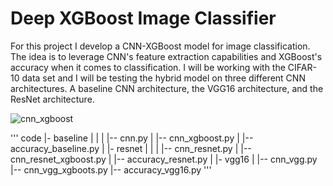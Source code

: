 # Deep XGBoost Image Classifier

For this project I develop a CNN-XGBoost model for image classification. The idea is to leverage CNN's feature extraction capabilities and XGBoost's accuracy when it comes to classification. I will be working with the CIFAR-10 data set and I will be testing the hybrid model on three different CNN architectures. A baseline CNN architecture, the VGG16 architecture, and the ResNet architecture.

![cnn_xgboost](https://raw.githubusercontent.com/jonaac/deep-xgboost-image-classifier/main/imgs/cnn_xgboost.jpg)

'''
code	|- baseline
		|	|
		|	|-- cnn.py
		|	|-- cnn_xgboost.py
		|	|-- accuracy_baseline.py
		|
		|- resnet
		|	|
		|	|-- cnn_resnet.py
		|	|-- cnn_resnet_xgboost.py
		|	|-- accuracy_resnet.py
		|
		|- vgg16
			|
			|-- cnn_vgg.py
			|-- cnn_vgg_xgboots.py
			|-- accuracy_vgg16.py
'''
